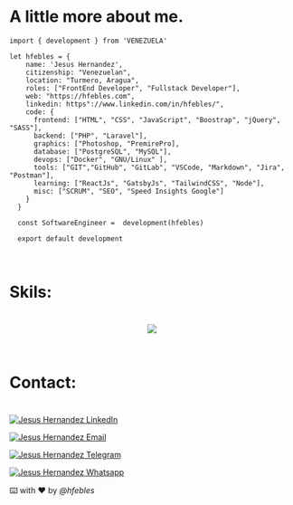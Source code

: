 
# A little more about me.

```
import { development } from 'VENEZUELA'

let hfebles = {
    name: 'Jesus Hernandez',
    citizenship: "Venezuelan",
    location: "Turmero, Aragua",
    roles: ["FrontEnd Developer", "Fullstack Developer"],
    web: "https://hfebles.com",
    linkedin: https"://www.linkedin.com/in/hfebles/",
    code: {
      frontend: ["HTML", "CSS", "JavaScript", "Boostrap", "jQuery", "SASS"],
      backend: ["PHP", "Laravel"],
      graphics: ["Photoshop, "PremirePro],
      database: ["PostgreSQL", "MySQL"],
      devops: ["Docker", "GNU/Linux" ],
      tools: ["GIT","GitHub", "GitLab", "VSCode, "Markdown", "Jira", "Postman"],
      learning: ["ReactJs", "GatsbyJs", "TailwindCSS", "Node"],
      misc: ["SCRUM", "SEO", "Speed Insights Google"]
    }
  }

  const SoftwareEngineer =  development(hfebles)

  export default development
```
<i style="margin-top:40px;">&nbsp;</i>
# Skils: 

<p style="margin-top:40px;" align="center">
  <a href="https://skillicons.dev">
    <img src="https://skillicons.dev/icons?i=html,css,js,bootstrap,jquery,php,laravel,pr,postgres,mysql,docker,linux,git,github,gitlab,vscode,markdown,sass,postman&perline=8" />
  </a>
</p>
<i style="margin-top:40px;">&nbsp;</i>

# Contact:
<p style="margin-top:40px;" align='left'>
<a href='https://www.linkedin.com/in/hfebles/' target='_blank' ><img src='https://img.shields.io/badge/LinkedIn-hFebles-blue?style=flat&logo=linkedin' alt="Jesus Hernandez LinkedIn" /></a>

<a href='mailto:jehfebles@gmail.com' target='_blank' ><img src='https://img.shields.io/badge/Gmail-jehfebles%40gmail.com-red?style=flat&logo=gmail' alt="Jesus Hernandez Email" /></a>

<a href='https://t.me/hfebles' target='_blank' ><img src='https://img.shields.io/badge/Telegram-hFebles-blue?style=f;at&logo=telegram' alt="Jesus Hernandez Telegram" /></a>

<a href='https://wa.me/584243505178' target='_blank' ><img src='https://img.shields.io/badge/WhatsApp-hFebles-blue?style=f;at&logo=whatsapp&color' alt="Jesus Hernandez Whatsapp" /></a>

</p>

⌨️ with ❤️ by _@hfebles_
